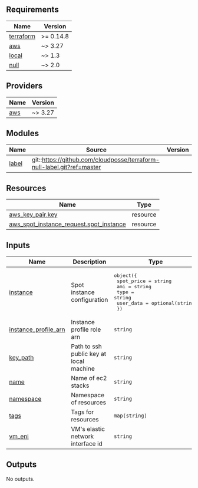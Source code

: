 <!-- BEGINNING OF PRE-COMMIT-TERRAFORM DOCS HOOK -->
## Requirements

| Name | Version |
|------|---------|
| <a name="requirement_terraform"></a> [terraform](#requirement\_terraform) | >= 0.14.8 |
| <a name="requirement_aws"></a> [aws](#requirement\_aws) | ~> 3.27 |
| <a name="requirement_local"></a> [local](#requirement\_local) | ~> 1.3 |
| <a name="requirement_null"></a> [null](#requirement\_null) | ~> 2.0 |

## Providers

| Name | Version |
|------|---------|
| <a name="provider_aws"></a> [aws](#provider\_aws) | ~> 3.27 |

## Modules

| Name | Source | Version |
|------|--------|---------|
| <a name="module_label"></a> [label](#module\_label) | git::https://github.com/cloudposse/terraform-null-label.git?ref=master |  |

## Resources

| Name | Type |
|------|------|
| [aws_key_pair.key](https://registry.terraform.io/providers/hashicorp/aws/latest/docs/resources/key_pair) | resource |
| [aws_spot_instance_request.spot_instance](https://registry.terraform.io/providers/hashicorp/aws/latest/docs/resources/spot_instance_request) | resource |

## Inputs

| Name | Description | Type | Default | Required |
|------|-------------|------|---------|:--------:|
| <a name="input_instance"></a> [instance](#input\_instance) | Spot instance configuration | <pre>object({<br>    spot_price = string<br>    ami        = string<br>    type       = string<br>    user_data  = optional(string)<br>  })</pre> | n/a | yes |
| <a name="input_instance_profile_arn"></a> [instance\_profile\_arn](#input\_instance\_profile\_arn) | Instance profile role arn | `string` | n/a | yes |
| <a name="input_key_path"></a> [key\_path](#input\_key\_path) | Path to ssh public key at local machine | `string` | n/a | yes |
| <a name="input_name"></a> [name](#input\_name) | Name of ec2 stacks | `string` | n/a | yes |
| <a name="input_namespace"></a> [namespace](#input\_namespace) | Namespace of resources | `string` | n/a | yes |
| <a name="input_tags"></a> [tags](#input\_tags) | Tags for resources | `map(string)` | n/a | yes |
| <a name="input_vm_eni"></a> [vm\_eni](#input\_vm\_eni) | VM's elastic network interface id | `string` | n/a | yes |

## Outputs

No outputs.
<!-- END OF PRE-COMMIT-TERRAFORM DOCS HOOK -->
